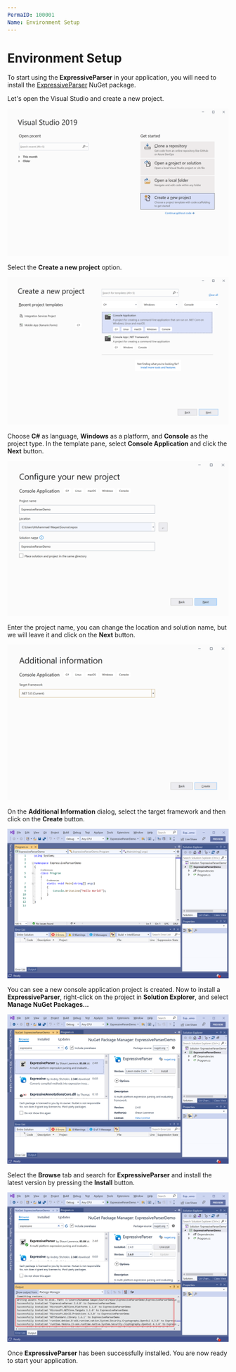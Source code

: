 ```yaml
---
PermaID: 100001
Name: Environment Setup
---
```


# Environment Setup

To start using the **ExpressiveParser** in your application, you will need to install the [ExpressiveParser](https://www.nuget.org/packages/ExpressiveParserp0) NuGet package.

Let's open the Visual Studio and create a new project.

<img src="images/setup-1.png" alt="Create a new project">

Select the **Create a new project** option.

<img src="images/setup-2.png" alt="Select Console Application template">

Choose **C#** as language, **Windows** as a platform, and **Console** as the project type. In the template pane, select **Console Application** and click the **Next** button.

<img src="images/setup-3.png" alt="Configure your new project">

Enter the project name, you can change the location and solution name, but we will leave it and click on the **Next** button.  

<img src="images/setup-4.png" alt="Additional Information">

On the **Additional Information** dialog, select the target framework and then click on the **Create** button.  

<img src="images/setup-5.png" alt="Console Application created">

You can see a new console application project is created. Now to install a **ExpressiveParser**, right-click on the project in **Solution Explorer**, and select **Manage NuGet Packages...**

<img src="images/setup-6.png" alt="Install ExpressiveParser">

Select the **Browse** tab and search for **ExpressiveParser** and install the latest version by pressing the **Install** button. 

<img src="images/setup-7.png" alt="ExpressiveParser installed successfully">

Once **ExpressiveParser** has been successfully installed. You are now ready to start your application.
